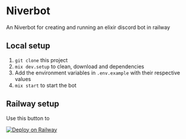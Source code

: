 # Niverbot

An Niverbot for creating and running an elixir discord bot in railway

## Local setup

1. `git clone` this project
2. `mix dev.setup` to clean, download and dependencies
3.  Add the environment variables in `.env.example` with their respective values
4. `mix start` to start the bot

## Railway setup
Use this button to

[![Deploy on Railway](https://railway.app/button.svg)](https://railway.app/new/Niverbot/-dwGnw?referralCode=OXpg0O)